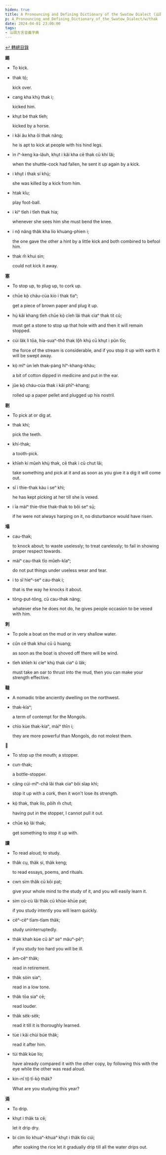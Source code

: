 ```yaml
---
hiden: true
title: A Pronouncing and Defining Dictionary of the Swatow Dialect (汕頭方言音義字典) / thak
p: A_Pronouncing_and_Defining_Dictionary_of_the_Swatow_Dialect/w/thak
date: 2024-04-01 23:00:00
tags: 
- 汕頭方言音義字典
---
```


[↩️ 轉總目錄](/A_Pronouncing_and_Defining_Dictionary_of_the_Swatow_Dialect)


**踢**
- To kick.

- thak tó̤;

  kick over.

- cang kha khṳ̀ thak i;

  kicked him.

- khṳt bé thak tîeh;

  kicked by a horse.

- i kâi ău kha ŏi thak nâng;

  he is apt to kick at people with his hind legs.

- ìn íⁿ-keng ka-lâuh, khṳt i kâi kha cē thak cū khí lâi;

  when the shuttle-cock had fallen, he sent it up again by a kick.

- i khṳt i thak sí khṳ̀;

  she was killed by a kick from him.

- htak kîu;

  play foot-ball.

- i kìⁿ tîeh i tîeh thak hia;

  whenever she sees him she must bend the knee.

- i nŏ̤ nâng thâk kha lío khuang-phìen i;

  the one gave the other a hint by a little kick and both combined to befool him.

- thak m̄ khui sin;

  could not kick it away.

**塞**
- To stop up, to plug up, to cork up.

- chūe kò̤ cháu-cúa kio i thak tìaⁿ;

  get a piece of brown paper and plug it up.

- hṳ́ kâi khang tîeh chūe kò̤ cîeh lâi thak cìaⁿ thak tit cŭ;

  must get a stone to stop up that hole with and then it will remain stopped.

- cúi lâk li tōa, hía-suaⁿ-thô thak lô̤h khṳ̀ cū khṳt i pûn tīo;

  the force of the stream is considerable, and if you stop it up with earth it will be swept away.

- kò̤ mîⁿ ùn îeh thak-pàng hĭⁿ-khang-kháu;

  a bit of cotton dipped in medicine and put in the ear.

- jûe kò̤ cháu-cúa thak i kâi phīⁿ-khang;

  rolled up a paper pellet and plugged up his nostril.

**剔**
- To pick at or dig at.

- thak khí;

  pick the teeth.

- khí-thak;

  a tooth-pick.

- khîeh ki mûeh khṳ̀ thak, cē thak i cū chut lâi;

  take something and pick at it and as soon as you give it a dig it will come out.

- sĭ i thie-thak kàu i seⁿ khì;

  he has kept picking at her till she is vexed.

- i īa màiⁿ thie-thie thak-thak to bŏi seⁿ sṳ̄;

  if he were not always harping on it, no disturbance would have risen.

**塌**

- cau-thak;

  to knock about; to waste uselessly; to treat carelessly; to fail in showing proper respect towards.

- màiⁿ cau-thak tīo mûeh-kĭaⁿ;

  do not put things under useless wear and tear.

- i to sĭ hìeⁿ-seⁿ cau-thak i;

  that is the way he knocks it about.

- tŏng-put-tŏng, cū cau-thak nâng;

  whatever else he does not do, he gives people occasion to be vexed with him.

**刺**
- To pole a boat on the mud or in very shallow water.

- cûn cē thak khui cū ŭ huang;

  as soon as the boat is shoved off there will be wind.

- tîeh khîeh ki cíeⁿ khṳ̀ thak cìaⁿ ŭ lâk;

  must take an oar to thrust into the mud, then you can make your strength effective.

**韃**
- A nomadic tribe anciently dwelling on the northwest.

- thak-kíaⁿ;

  a term of contempt for the Mongols.

- chìo kùe thak-kíaⁿ, màiⁿ thīn i;

  they are more powerful than Mongols, do not molest them.

**𠯑**
- To stop up the mouth; a stopper.

- cun-thak;

  a bottle-stopper.

- câng cúi-mîⁿ-châ lâi thak cìaⁿ bŏi sîap khì;

  stop it up with a cork, then it won't lose its strength.

- kò̤ thak, thak lío, pôih m̄ chut;

  having put in the stopper, I cannot pull it out.

- chūe kò̤ lâi thak;

  get something to stop it up with.

**讀**
- To read aloud; to study.

- thâk cṳ, thâk si, thâk keng;

  to read essays, poems, and rituals.

- cwn sim thâk cū kōi pat;

  give your whole mind to the study of it, and you will easily learn it.

- sim cù-cù lâi thâk cū khùe-khùe pat;

  if you study intently you will learn quickly.

- cĕⁿ-cĕⁿ tīam-tīam thâk;

  study uninterruptedly.

- thâk khah kùe cū àiⁿ seⁿ mâuⁿ-pēⁿ;

  if you study too hard you will be ill.

- àm-cĕⁿ thâk;

  read in retirement.

- thâk sòin siaⁿ;

  read in a low tone.

- thâk tōa siaⁿ cē;

  read louder.

- thâk sêk-sêk;

  read it till it is thoroughly learned.

- tùe i kâi chùi búe thâk;

  read it after him.

- tùi thâk kùe lío;

  have already compared it with the other copy, by following this with the eye while the other was read aloud.

- kin-nî tŏ̤ tī-kò̤ thâk?

  What are you studying this year?

**滴**
- To drip.

- khṳt i thâk ta cē;

  let it drip dry.

- bí cìm lío khuaⁿ-khuaⁿ khṳt i thâk tīo cúi;

  after soaking the rice let it gradually drip till all the water drips out.